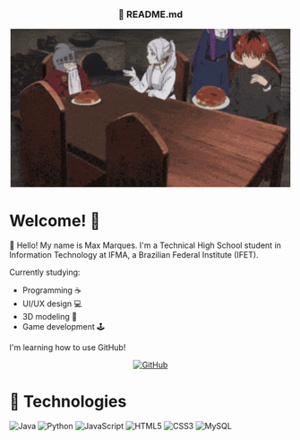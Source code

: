 <h3 align="center">🍰 README.md</h3>

<p align="center">
    <img src="frieren.gif" alt="Banner" width="500" height="auto">
</p>

# Welcome! 👋

📌 Hello! My name is Max Marques. I'm a Technical High School student in Information Technology at IFMA, a Brazilian Federal Institute (IFET).


Currently studying:
- Programming ☕
- UI/UX design 💻
- 3D modeling 🧊
- Game development 🕹️

I'm learning how to use GitHub! 

<p align="center">
    <a href="https://github.com/duqmax" target="_blank"><img alt="GitHub" src="https://img.shields.io/badge/-@DuqMax-181717?style=flat-square&logo=GitHub&logoColor=white"></a>
</p>

# 🧰 Technologies
![Java](https://img.shields.io/badge/java-%23ED8B00.svg?style=for-the-badge&logo=openjdk&logoColor=white)
![Python](https://img.shields.io/badge/python-3670A0?style=for-the-badge&logo=python&logoColor=ffdd54)
![JavaScript](https://img.shields.io/badge/javascript-%23323330.svg?style=for-the-badge&logo=javascript&logoColor=%23F7DF1E)
![HTML5](https://img.shields.io/badge/html5-%23E34F26.svg?style=for-the-badge&logo=html5&logoColor=white)
![CSS3](https://img.shields.io/badge/css3-%231572B6.svg?style=for-the-badge&logo=css3&logoColor=white)
![MySQL](https://img.shields.io/badge/MySQL-00000F?style=for-the-badge&logo=mysql&logoColor=white) 
